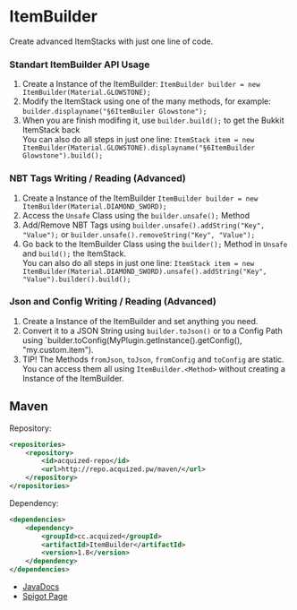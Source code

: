 # ItemBuilder
Create advanced ItemStacks with just one line of code.  
  
### Standart ItemBuilder API Usage
1. Create a Instance of the ItemBuilder: `ItemBuilder builder = new ItemBuilder(Material.GLOWSTONE);`  
2. Modify the ItemStack using one of the many methods, for example: `builder.displayname("§6ItemBuiler Glowstone");`  
3. When you are finish modifing it, use `builder.build();` to get the Bukkit ItemStack back  
You can also do all steps in just one line: `ItemStack item = new ItemBuilder(Material.GLOWSTONE).displayname("§6ItemBuilder Glowstone").build();`  
  
### NBT Tags Writing / Reading (Advanced)
1. Create a Instance of the ItemBuilder `ItemBuilder builder = new ItemBuilder(Material.DIAMOND_SWORD);`  
2. Access the `Unsafe` Class using the `builder.unsafe();` Method
3. Add/Remove NBT Tags using `builder.unsafe().addString("Key", "Value");` or `builder.unsafe().removeString("Key", "Value");`
4. Go back to the ItemBuilder Class using the `builder();` Method in `Unsafe` and `build();` the ItemStack.  
You can also do all steps in just one line: `ItemStack item = new ItemBuilder(Material.DIAMOND_SWORD).unsafe().addString("Key", "Value").builder().build();` 
  
### Json and Config Writing / Reading (Advanced)
1. Create a Instance of the ItemBuilder and set anything you need.
2. Convert it to a JSON String using `builder.toJson()` or to a Config Path using `builder.toConfig(MyPlugin.getInstance().getConfig(), "my.custom.item").
3. TIP! The Methods `fromJson`, `toJson`, `fromConfig` and `toConfig` are static. You can access them all using `ItemBuilder.<Method>` without creating a Instance of the ItemBuilder.
  
## Maven
Repository:  
```xml
<repositories>
    <repository>
        <id>acquized-repo</id>
        <url>http://repo.acquized.pw/maven/</url>
    </repository>
</repositories>
```  
Dependency:
```xml
<dependencies>
    <dependency>
        <groupId>cc.acquized</groupId>
        <artifactId>ItemBuilder</artifactId>
        <version>1.8</version>
    </dependency>
</dependencies>
```
  
* [JavaDocs](http://acquized.pw/docs/ItemBuilder/)
* [Spigot Page](https://www.spigotmc.org/resources/itembuilder.16786/)
